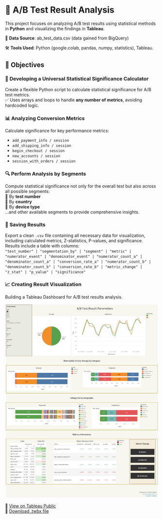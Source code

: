 # 🧪 A/B Test Result Analysis

This project focuses on analyzing A/B test results using statistical methods in **Python** and visualizing the findings in **Tableau**.


📂 **Data Source**: ab_test_data.csv (data gained from BigQuery)

🛠️ **Tools Used**: Python (google.colab, pandas, numpy, statistics), Tableau.


## 🎯 Objectives

### 🧮 **Developing a Universal Statistical Significance Calculator**
Create a flexible Python script to calculate statistical significance for A/B test metrics.  
✅ Uses arrays and loops to handle **any number of metrics**, avoiding hardcoded logic.


### 📊 **Analyzing Conversion Metrics**
Calculate significance for key performance metrics:  
- `add_payment_info / session`  
- `add_shipping_info / session`  
- `begin_checkout / session`  
- `new_accounts / session`  
- `session_with_orders / session`


### 🔍 **Perform Analysis by Segments**
Compute statistical significance not only for the overall test but also across all possible segments:  
📌 By **test number**  
📌 By **country**  
📌 By **device type**  
…and other available segments to provide comprehensive insights.


### 💾 **Saving Results**
Export a clean `.csv` file containing all necessary data for visualization, including calculated metrics, Z-statistics, P-values, and significance.  
Results include a table with columns:  
 `"test_number" | "segmentation_by" | "segment" | "metric" | "numerator_event" | "denominator_event" | "numerator_count_a" | "denominator_count_a" | "conversion_rate_a" | "numerator_count_b" | "denominator_count_b" | "conversion_rate_b" | "metric_change" | "z_stat" | "p_value" | "significance"`


### 📈 **Creating Result Visualization**
Building a Tableau Dashboard for A/B test results analysis.

![Dashboard Preview](AB_Test_Result_Parameters.png)  

🔗 [View on Tableau Public](https://public.tableau.com/views/ABTestResultParametersDashboard/ABTestResultParameters?:language=en-US&:sid=&:redirect=auth&:display_count=n&:origin=viz_share_link)  
📁 [Download .twbx file](AB_Test_Result_Parameters_Dashboard.twbx)


